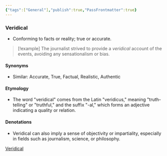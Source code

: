 ```yaml
---
{"tags":["General"],"publish":true,"PassFrontmatter":true}
---
```


### Veridical
- Conforming to facts or reality; true or accurate.

> [!example]
> The journalist strived to provide a *veridical* account of the events, avoiding any sensationalism or bias.

#### **Synonyms**
- Similar: Accurate, True, Factual, Realistic, Authentic

#### **Etymology**
- The word "veridical" comes from the Latin "veridicus," meaning "truth-telling" or "truthful," and the suffix "-al," which forms an adjective indicating a quality or relation.

#### **Denotations**
- Veridical can also imply a sense of objectivity or impartiality, especially in fields such as journalism, science, or philosophy.

[Veridical](https://en.wikipedia.org/wiki/Veridical)